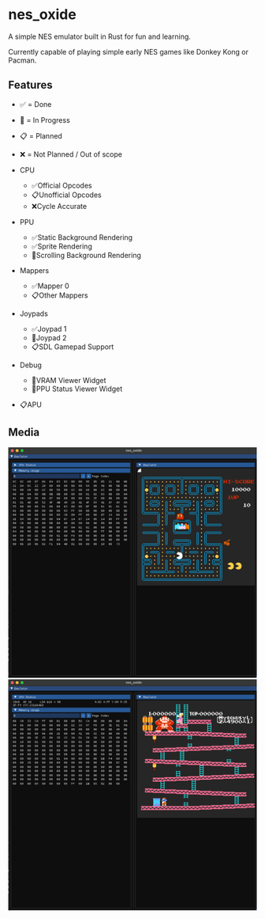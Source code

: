 # nes_oxide

A simple NES emulator built in Rust for fun and learning.

Currently capable of playing simple early NES games like Donkey Kong or Pacman.

## Features
- ✅ = Done
- 🚧 = In Progress
- 📋 = Planned
- ❌ = Not Planned / Out of scope


- CPU
  - ✅Official Opcodes
  - 📋Unofficial Opcodes
  - ❌Cycle Accurate
- PPU
  - ✅Static Background Rendering
  - ✅Sprite Rendering
  - 🚧Scrolling Background Rendering
- Mappers
  - ✅Mapper 0
  - 📋Other Mappers
- Joypads
  - ✅Joypad 1
  - 🚧Joypad 2
  - 📋SDL Gamepad Support
- Debug
  - 🚧VRAM Viewer Widget
  - 🚧PPU Status Viewer Widget
- 📋APU

## Media

![pacman](/media/pac.png)
![dk](/media/dk.png)